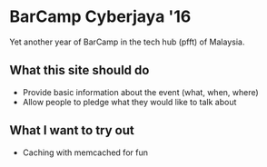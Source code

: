 BarCamp Cyberjaya '16
=====================

Yet another year of BarCamp in the tech hub (pfft) of Malaysia.

What this site should do
------------------------

* Provide basic information about the event (what, when, where)
* Allow people to pledge what they would like to talk about

What I want to try out
----------------------

* Caching with memcached for fun